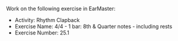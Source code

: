 Work on the following exercise in EarMaster:
- Activity: Rhythm Clapback
- Exercise Name: 4/4 - 1 bar: 8th & Quarter notes - including rests
- Exercise Number: 25.1
